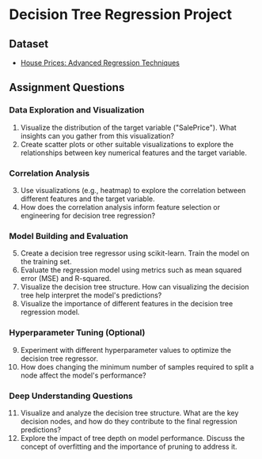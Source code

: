 # Decision Tree Regression Project

## Dataset
- [House Prices: Advanced Regression Techniques](https://www.kaggle.com/c/house-prices-advanced-regression-techniques)

## Assignment Questions

### Data Exploration and Visualization
1. Visualize the distribution of the target variable ("SalePrice"). What insights can you gather from this visualization?
2. Create scatter plots or other suitable visualizations to explore the relationships between key numerical features and the target variable.

### Correlation Analysis
3. Use visualizations (e.g., heatmap) to explore the correlation between different features and the target variable.
4. How does the correlation analysis inform feature selection or engineering for decision tree regression?

### Model Building and Evaluation
5. Create a decision tree regressor using scikit-learn. Train the model on the training set.
6. Evaluate the regression model using metrics such as mean squared error (MSE) and R-squared.
7. Visualize the decision tree structure. How can visualizing the decision tree help interpret the model's predictions?
8. Visualize the importance of different features in the decision tree regression model.

### Hyperparameter Tuning (Optional)
9. Experiment with different hyperparameter values to optimize the decision tree regressor.
10. How does changing the minimum number of samples required to split a node affect the model's performance?

### Deep Understanding Questions
11. Visualize and analyze the decision tree structure. What are the key decision nodes, and how do they contribute to the final regression predictions?
12. Explore the impact of tree depth on model performance. Discuss the concept of overfitting and the importance of pruning to address it.
